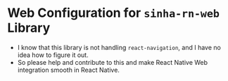 # Web Configuration for `sinha-rn-web` Library
- I know that this library is not handling `react-navigation`, and I have no idea how to figure it out.
- So please help and contribute to this and make React Native Web integration smooth in React Native.
